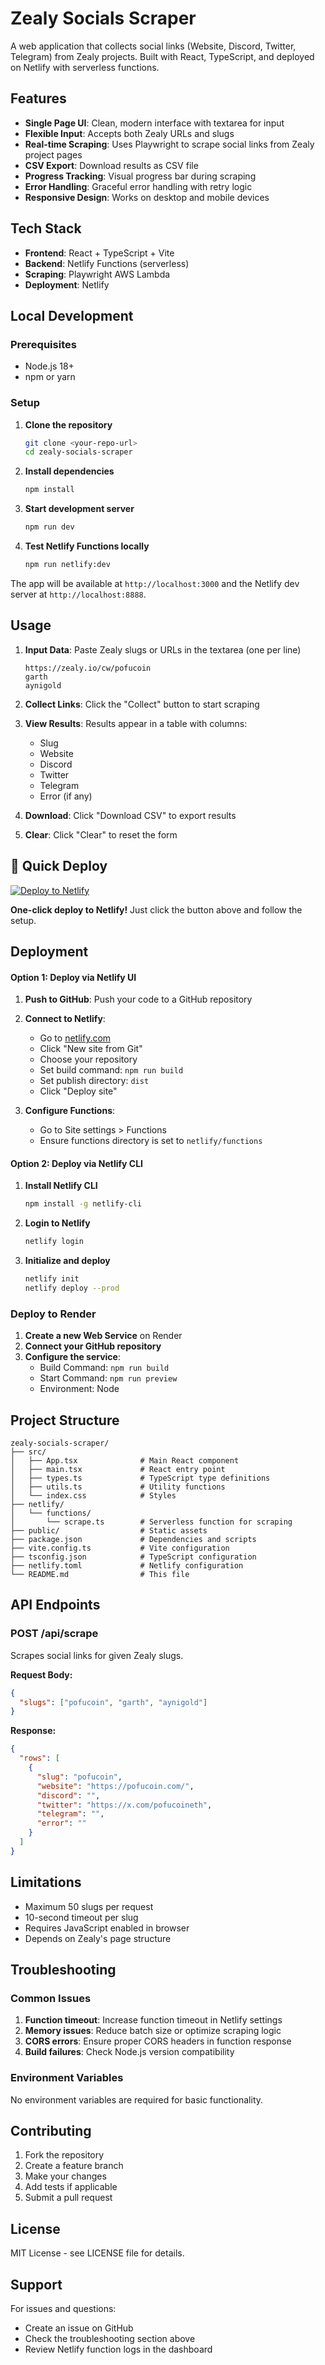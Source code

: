 # Zealy Socials Scraper

A web application that collects social links (Website, Discord, Twitter, Telegram) from Zealy projects. Built with React, TypeScript, and deployed on Netlify with serverless functions.

## Features

- **Single Page UI**: Clean, modern interface with textarea for input
- **Flexible Input**: Accepts both Zealy URLs and slugs
- **Real-time Scraping**: Uses Playwright to scrape social links from Zealy project pages
- **CSV Export**: Download results as CSV file
- **Progress Tracking**: Visual progress bar during scraping
- **Error Handling**: Graceful error handling with retry logic
- **Responsive Design**: Works on desktop and mobile devices

## Tech Stack

- **Frontend**: React + TypeScript + Vite
- **Backend**: Netlify Functions (serverless)
- **Scraping**: Playwright AWS Lambda
- **Deployment**: Netlify

## Local Development

### Prerequisites

- Node.js 18+ 
- npm or yarn

### Setup

1. **Clone the repository**
   ```bash
   git clone <your-repo-url>
   cd zealy-socials-scraper
   ```

2. **Install dependencies**
   ```bash
   npm install
   ```

3. **Start development server**
   ```bash
   npm run dev
   ```

4. **Test Netlify Functions locally**
   ```bash
   npm run netlify:dev
   ```

The app will be available at `http://localhost:3000` and the Netlify dev server at `http://localhost:8888`.

## Usage

1. **Input Data**: Paste Zealy slugs or URLs in the textarea (one per line)
   ```
   https://zealy.io/cw/pofucoin
   garth
   aynigold
   ```

2. **Collect Links**: Click the "Collect" button to start scraping

3. **View Results**: Results appear in a table with columns:
   - Slug
   - Website
   - Discord
   - Twitter
   - Telegram
   - Error (if any)

4. **Download**: Click "Download CSV" to export results

5. **Clear**: Click "Clear" to reset the form

## 🚀 Quick Deploy

[![Deploy to Netlify](https://www.netlify.com/img/deploy/button.svg)](https://app.netlify.com/start/deploy?repository=https://github.com/TernoaSupport/ZealyScrapping)

**One-click deploy to Netlify!** Just click the button above and follow the setup.

## Deployment

#### Option 1: Deploy via Netlify UI

1. **Push to GitHub**: Push your code to a GitHub repository

2. **Connect to Netlify**:
   - Go to [netlify.com](https://netlify.com)
   - Click "New site from Git"
   - Choose your repository
   - Set build command: `npm run build`
   - Set publish directory: `dist`
   - Click "Deploy site"

3. **Configure Functions**:
   - Go to Site settings > Functions
   - Ensure functions directory is set to `netlify/functions`

#### Option 2: Deploy via Netlify CLI

1. **Install Netlify CLI**
   ```bash
   npm install -g netlify-cli
   ```

2. **Login to Netlify**
   ```bash
   netlify login
   ```

3. **Initialize and deploy**
   ```bash
   netlify init
   netlify deploy --prod
   ```

### Deploy to Render

1. **Create a new Web Service** on Render
2. **Connect your GitHub repository**
3. **Configure the service**:
   - Build Command: `npm run build`
   - Start Command: `npm run preview`
   - Environment: Node

## Project Structure

```
zealy-socials-scraper/
├── src/
│   ├── App.tsx              # Main React component
│   ├── main.tsx             # React entry point
│   ├── types.ts             # TypeScript type definitions
│   ├── utils.ts             # Utility functions
│   └── index.css            # Styles
├── netlify/
│   └── functions/
│       └── scrape.ts        # Serverless function for scraping
├── public/                  # Static assets
├── package.json             # Dependencies and scripts
├── vite.config.ts           # Vite configuration
├── tsconfig.json            # TypeScript configuration
├── netlify.toml             # Netlify configuration
└── README.md                # This file
```

## API Endpoints

### POST /api/scrape

Scrapes social links for given Zealy slugs.

**Request Body:**
```json
{
  "slugs": ["pofucoin", "garth", "aynigold"]
}
```

**Response:**
```json
{
  "rows": [
    {
      "slug": "pofucoin",
      "website": "https://pofucoin.com/",
      "discord": "",
      "twitter": "https://x.com/pofucoineth",
      "telegram": "",
      "error": ""
    }
  ]
}
```

## Limitations

- Maximum 50 slugs per request
- 10-second timeout per slug
- Requires JavaScript enabled in browser
- Depends on Zealy's page structure

## Troubleshooting

### Common Issues

1. **Function timeout**: Increase function timeout in Netlify settings
2. **Memory issues**: Reduce batch size or optimize scraping logic
3. **CORS errors**: Ensure proper CORS headers in function response
4. **Build failures**: Check Node.js version compatibility

### Environment Variables

No environment variables are required for basic functionality.

## Contributing

1. Fork the repository
2. Create a feature branch
3. Make your changes
4. Add tests if applicable
5. Submit a pull request

## License

MIT License - see LICENSE file for details.

## Support

For issues and questions:
- Create an issue on GitHub
- Check the troubleshooting section above
- Review Netlify function logs in the dashboard 